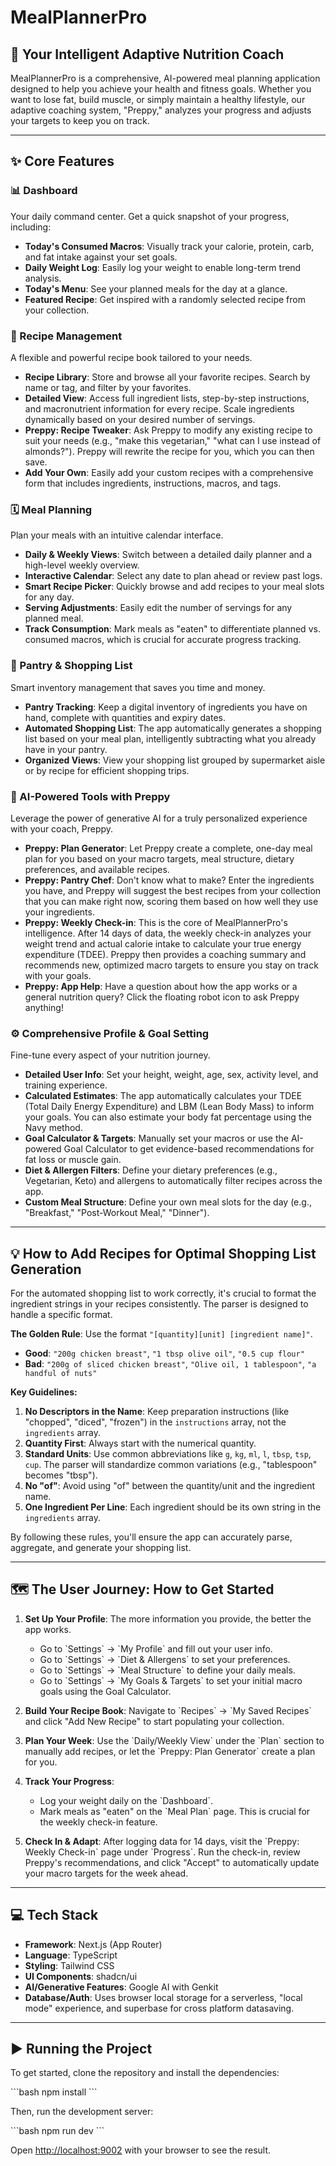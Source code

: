 
# MealPlannerPro

## 🚀 Your Intelligent Adaptive Nutrition Coach

MealPlannerPro is a comprehensive, AI-powered meal planning application designed to help you achieve your health and fitness goals. Whether you want to lose fat, build muscle, or simply maintain a healthy lifestyle, our adaptive coaching system, "Preppy," analyzes your progress and adjusts your targets to keep you on track.

---

## ✨ Core Features

### 📊 Dashboard
Your daily command center. Get a quick snapshot of your progress, including:
- **Today's Consumed Macros**: Visually track your calorie, protein, carb, and fat intake against your set goals.
- **Daily Weight Log**: Easily log your weight to enable long-term trend analysis.
- **Today's Menu**: See your planned meals for the day at a glance.
- **Featured Recipe**: Get inspired with a randomly selected recipe from your collection.

### 🥗 Recipe Management
A flexible and powerful recipe book tailored to your needs.
- **Recipe Library**: Store and browse all your favorite recipes. Search by name or tag, and filter by your favorites.
- **Detailed View**: Access full ingredient lists, step-by-step instructions, and macronutrient information for every recipe. Scale ingredients dynamically based on your desired number of servings.
- **Preppy: Recipe Tweaker**: Ask Preppy to modify any existing recipe to suit your needs (e.g., "make this vegetarian," "what can I use instead of almonds?"). Preppy will rewrite the recipe for you, which you can then save.
- **Add Your Own**: Easily add your custom recipes with a comprehensive form that includes ingredients, instructions, macros, and tags.

### 🗓️ Meal Planning
Plan your meals with an intuitive calendar interface.
- **Daily & Weekly Views**: Switch between a detailed daily planner and a high-level weekly overview.
- **Interactive Calendar**: Select any date to plan ahead or review past logs.
- **Smart Recipe Picker**: Quickly browse and add recipes to your meal slots for any day.
- **Serving Adjustments**: Easily edit the number of servings for any planned meal.
- **Track Consumption**: Mark meals as "eaten" to differentiate planned vs. consumed macros, which is crucial for accurate progress tracking.

### 🛒 Pantry & Shopping List
Smart inventory management that saves you time and money.
- **Pantry Tracking**: Keep a digital inventory of ingredients you have on hand, complete with quantities and expiry dates.
- **Automated Shopping List**: The app automatically generates a shopping list based on your meal plan, intelligently subtracting what you already have in your pantry.
- **Organized Views**: View your shopping list grouped by supermarket aisle or by recipe for efficient shopping trips.

### 🤖 AI-Powered Tools with Preppy
Leverage the power of generative AI for a truly personalized experience with your coach, Preppy.
- **Preppy: Plan Generator**: Let Preppy create a complete, one-day meal plan for you based on your macro targets, meal structure, dietary preferences, and available recipes.
- **Preppy: Pantry Chef**: Don't know what to make? Enter the ingredients you have, and Preppy will suggest the best recipes from your collection that you can make right now, scoring them based on how well they use your ingredients.
- **Preppy: Weekly Check-in**: This is the core of MealPlannerPro's intelligence. After 14 days of data, the weekly check-in analyzes your weight trend and actual calorie intake to calculate your true energy expenditure (TDEE). Preppy then provides a coaching summary and recommends new, optimized macro targets to ensure you stay on track with your goals.
- **Preppy: App Help**: Have a question about how the app works or a general nutrition query? Click the floating robot icon to ask Preppy anything!

### ⚙️ Comprehensive Profile & Goal Setting
Fine-tune every aspect of your nutrition journey.
- **Detailed User Info**: Set your height, weight, age, sex, activity level, and training experience.
- **Calculated Estimates**: The app automatically calculates your TDEE (Total Daily Energy Expenditure) and LBM (Lean Body Mass) to inform your goals. You can also estimate your body fat percentage using the Navy method.
- **Goal Calculator & Targets**: Manually set your macros or use the AI-powered Goal Calculator to get evidence-based recommendations for fat loss or muscle gain.
- **Diet & Allergen Filters**: Define your dietary preferences (e.g., Vegetarian, Keto) and allergens to automatically filter recipes across the app.
- **Custom Meal Structure**: Define your own meal slots for the day (e.g., "Breakfast," "Post-Workout Meal," "Dinner").

---

## 💡 How to Add Recipes for Optimal Shopping List Generation

For the automated shopping list to work correctly, it's crucial to format the ingredient strings in your recipes consistently. The parser is designed to handle a specific format.

**The Golden Rule**: Use the format `"[quantity][unit] [ingredient name]"`.

- **Good**: `"200g chicken breast"`, `"1 tbsp olive oil"`, `"0.5 cup flour"`
- **Bad**: `"200g of sliced chicken breast"`, `"Olive oil, 1 tablespoon"`, `"a handful of nuts"`

**Key Guidelines:**

1.  **No Descriptors in the Name**: Keep preparation instructions (like "chopped", "diced", "frozen") in the `instructions` array, not the `ingredients` array.
2.  **Quantity First**: Always start with the numerical quantity.
3.  **Standard Units**: Use common abbreviations like `g`, `kg`, `ml`, `l`, `tbsp`, `tsp`, `cup`. The parser will standardize common variations (e.g., "tablespoon" becomes "tbsp").
4.  **No "of"**: Avoid using "of" between the quantity/unit and the ingredient name.
5.  **One Ingredient Per Line**: Each ingredient should be its own string in the `ingredients` array.

By following these rules, you'll ensure the app can accurately parse, aggregate, and generate your shopping list.

---

## 🗺️ The User Journey: How to Get Started

1.  **Set Up Your Profile**: The more information you provide, the better the app works.
    - Go to \`Settings\` -> \`My Profile\` and fill out your user info.
    - Go to \`Settings\` -> \`Diet & Allergens\` to set your preferences.
    - Go to \`Settings\` -> \`Meal Structure\` to define your daily meals.
    - Go to \`Settings\` -> \`My Goals & Targets\` to set your initial macro goals using the Goal Calculator.

2.  **Build Your Recipe Book**: Navigate to \`Recipes\` -> \`My Saved Recipes\` and click "Add New Recipe" to start populating your collection.

3.  **Plan Your Week**: Use the \`Daily/Weekly View\` under the \`Plan\` section to manually add recipes, or let the \`Preppy: Plan Generator\` create a plan for you.

4.  **Track Your Progress**:
    - Log your weight daily on the \`Dashboard\`.
    - Mark meals as "eaten" on the \`Meal Plan\` page. This is crucial for the weekly check-in feature.

5.  **Check In & Adapt**: After logging data for 14 days, visit the \`Preppy: Weekly Check-in\` page under \`Progress\`. Run the check-in, review Preppy's recommendations, and click "Accept" to automatically update your macro targets for the week ahead.

---

## 💻 Tech Stack

- **Framework**: Next.js (App Router)
- **Language**: TypeScript
- **Styling**: Tailwind CSS
- **UI Components**: shadcn/ui
- **AI/Generative Features**: Google AI with Genkit
- **Database/Auth**: Uses browser local storage for a serverless, "local mode" experience, and superbase for cross platform datasaving.

---

## ▶️ Running the Project

To get started, clone the repository and install the dependencies:

\`\`\`bash
npm install
\`\`\`

Then, run the development server:

\`\`\`bash
npm run dev
\`\`\`

Open [http://localhost:9002](http://localhost:9002) with your browser to see the result.
